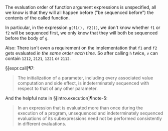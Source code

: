 The evaluation order of function argument expressions is unspecified, all we know is that they will all happen before ("be sequenced before") the contents of the called function.

In particular, in the expression `g(f1(), f2())`, we don't know whether `f1` or `f2` will be sequenced first, we only know that they will both be sequenced before the body of `g`.

Also: There isn't even a requirement on the implementation that `f1` and `f2` gets evaluated *in the same order each time*. So after calling `h` twice, `v` can contain `1212`, `2121`, `1221` or `2112`.

§[expr.call]¶7:

> The initialization of a parameter, including every associated value computation and side effect, is indeterminately sequenced with respect to that of any other parameter.

And the helpful note in §[intro.execution]¶note-5:

> In an expression that is evaluated more than once during the execution of a program, unsequenced and indeterminately sequenced evaluations of its subexpressions need not be performed consistently in different evaluations.